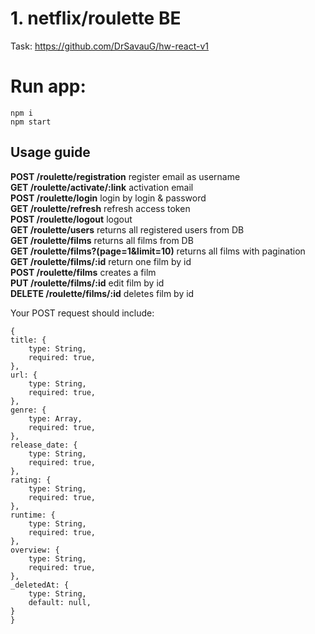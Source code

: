 # 1. netflix/roulette BE

Task: https://github.com/DrSavauG/hw-react-v1

# Run app:

 ```
 npm i
 npm start
 ```

## Usage guide
**POST /roulette/registration** register email as username  
**GET /roulette/activate/:link** activation email  
**POST /roulette/login** login by login & password  
**GET /roulette/refresh** refresh access token  
**POST /roulette/logout** logout  
**GET /roulette/users** returns all registered users from DB  
**GET /roulette/films** returns all films from DB  
**GET /roulette/films?(page=1&limit=10)** returns all films with pagination  
**GET /roulette/films/:id** return one film by id  
**POST /roulette/films** creates a film  
**PUT /roulette/films/:id** edit film by id  
**DELETE /roulette/films/:id** deletes film by id  


Your POST request should include:


    {
    title: {
        type: String,
        required: true,
    },
    url: {
        type: String,
        required: true,
    },
    genre: {
        type: Array,
        required: true,
    },
    release_date: {
        type: String,
        required: true,
    },
    rating: {
        type: String,
        required: true,
    },
    runtime: {
        type: String,
        required: true,
    },
    overview: {
        type: String,
        required: true,
    },
    _deletedAt: {
        type: String,
        default: null,
    }
    }
